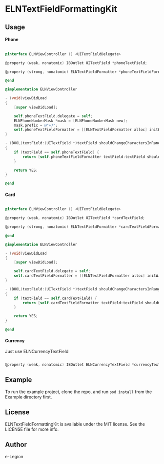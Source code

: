 # ELNTextFieldFormattingKit

## Usage

#### Phone

```objectivec

@interface ELNViewController () <UITextFieldDelegate>

@property (weak, nonatomic) IBOutlet UITextField *phoneTextField;

@property (strong, nonatomic) ELNTextFieldFormatter *phoneTextFieldFormatter;

@end

@implementation ELNViewController

- (void)viewDidLoad
{
    [super viewDidLoad];

    self.phoneTextField.delegate = self;
    ELNPhoneNumberMask *mask = [ELNPhoneNumberMask new];
    mask.prefix = @"+7";
    self.phoneTextFieldFormatter = [[ELNTextFieldFormatter alloc] initWithTextField:self.phoneTextField mask:mask];
}

- (BOOL)textField:(UITextField *)textField shouldChangeCharactersInRange:(NSRange)range replacementString:(NSString *)string
{
    if (textField == self.phoneTextField) {
        return [self.phoneTextFieldFormatter textField:textField shouldChangeCharactersInRange:range replacementString:string];
    }

    return YES;
}

@end


```

#### Card

```objectivec

@interface ELNViewController () <UITextFieldDelegate>

@property (weak, nonatomic) IBOutlet UITextField *cardTextField;

@property (strong, nonatomic) ELNTextFieldFormatter *cardTextFieldFormatter;

@end

@implementation ELNViewController

- (void)viewDidLoad
{
    [super viewDidLoad];

    self.cardTextField.delegate = self;
    self.cardTextFieldFormatter = [[ELNTextFieldFormatter alloc] initWithTextField:self.cardTextField mask:[ELNCardNumberMask new]];
}

- (BOOL)textField:(UITextField *)textField shouldChangeCharactersInRange:(NSRange)range replacementString:(NSString *)string
{
    if (textField == self.cardTextField) {
        return [self.cardTextFieldFormatter textField:textField shouldChangeCharactersInRange:range replacementString:string];
    }

    return YES;
}

@end


```

#### Currency

Just use ELNCurrencyTextField

```objectivec

@property (weak, nonatomic) IBOutlet ELNCurrencyTextField *currencyTextField;

```

## Example

To run the example project, clone the repo, and run `pod install` from the Example directory first.

## License

ELNTextFieldFormattingKit is available under the MIT license. See the LICENSE file for more info.

## Author

e-Legion
